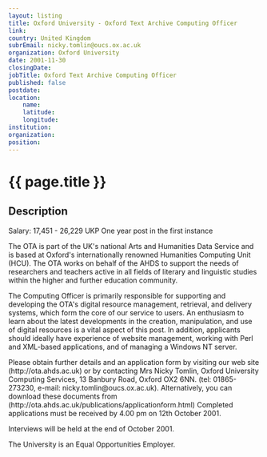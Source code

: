 ```yaml
---
layout: listing
title: Oxford University - Oxford Text Archive Computing Officer
link:
country: United Kingdom
subrEmail: nicky.tomlin@oucs.ox.ac.uk
organization: Oxford University 
date: 2001-11-30
closingDate: 
jobTitle: Oxford Text Archive Computing Officer
published: false
postdate:
location:
	name: 
	latitude: 
	longitude: 
institution: 
organization: 
position: 
--- 
```



# {{ page.title }}

## Description


<p>Salary: 17,451 - 26,229 UKP One year post in the first instance</p>

<p>The OTA is part of the UK's national Arts and Humanities Data Service and is based at Oxford's internationally renowned Humanities Computing Unit (HCU). The OTA works on behalf of the AHDS to support the needs of researchers and teachers active in all fields of literary and linguistic studies within the higher and further education community.</p>

<p>The Computing Officer is primarily responsible for supporting and developing the OTA's digital resource management, retrieval, and delivery systems, which form the core of our service to users. An enthusiasm to learn about the latest developments in the creation, manipulation, and use of digital resources is a vital aspect of this post. In addition, applicants should ideally have experience of website management, working with Perl and XML-based applications, and of managing a Windows NT server.</p>

<p>Please obtain further details and an application form by visiting our web site (http://ota.ahds.ac.uk) or by contacting Mrs Nicky Tomlin, Oxford University Computing Services, 13 Banbury Road, Oxford OX2 6NN. (tel: 01865-273230, e-mail: nicky.tomlin@oucs.ox.ac.uk). Alternatively, you can download these documents from (http://ota.ahds.ac.uk/publications/applicationform.html) Completed applications must be received by 4.00 pm on 12th October 2001.</p>

<p>Interviews will be held at the end of October 2001.</p>

<p>The University is an Equal Opportunities Employer.</p>
